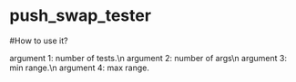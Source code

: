 # push_swap_tester

#How to use it?


argument 1: number of tests.\n
argument 2: number of args\n
argument 3: min range.\n
argument 4: max range.
